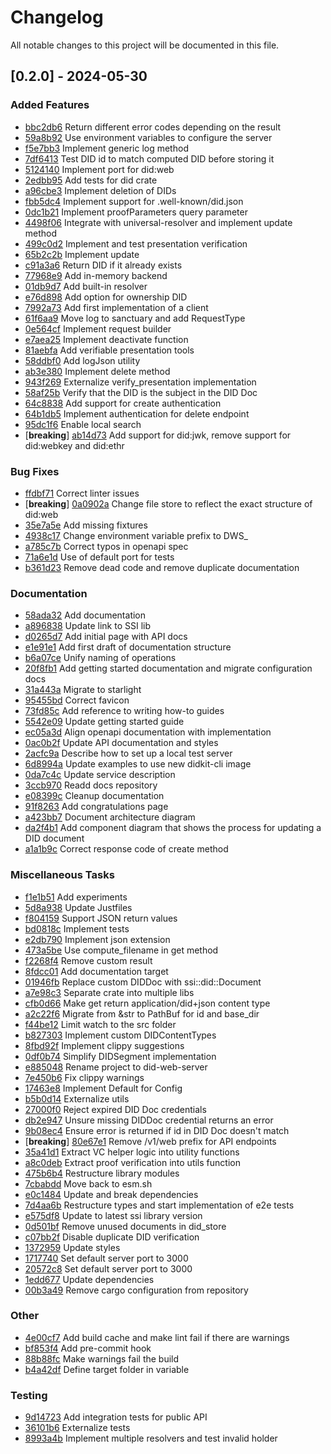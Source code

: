 # Changelog

All notable changes to this project will be documented in this file.

## [0.2.0] - 2024-05-30

### Added Features

- [bbc2db6](https://github.com/identinet/did-web-server/commit/bbc2db6b2cf7e0ef17f82086b6434002cd78ded7) Return different error codes depending on the result
- [59a8b92](https://github.com/identinet/did-web-server/commit/59a8b927f57aeefc5471cff6d90a6922d5db2bdc) Use environment variables to configure the server
- [f5e7bb3](https://github.com/identinet/did-web-server/commit/f5e7bb3bf359ffc8d60f3ca7a8c975ac8c2261cf) Implement generic log method
- [7df6413](https://github.com/identinet/did-web-server/commit/7df641395f00a54c60c7975f89e8e2833e825c11) Test DID id to match computed DID before storing it
- [5124140](https://github.com/identinet/did-web-server/commit/512414050fe3b04847d817ec1cdd06833f4af0a5) Implement port for did:web
- [2edbb95](https://github.com/identinet/did-web-server/commit/2edbb95aea5dae1b27d3e23b8e3d52949de9c3a3) Add tests for did crate
- [a96cbe3](https://github.com/identinet/did-web-server/commit/a96cbe307577ef4b61521c232ce1af32fae95efc) Implement deletion of DIDs
- [fbb5dc4](https://github.com/identinet/did-web-server/commit/fbb5dc49a056b6e903587b4e266bdc8cce4e2a0d) Implement support for .well-known/did.json
- [0dc1b21](https://github.com/identinet/did-web-server/commit/0dc1b215b76b94797ef159dc783faafa10cac209) Implement proofParameters query parameter
- [4498f06](https://github.com/identinet/did-web-server/commit/4498f068fa67965da5424f82a32eeefa9c5b4e38) Integrate with universal-resolver and implement update method
- [499c0d2](https://github.com/identinet/did-web-server/commit/499c0d277ca421ee821ed1db1cea9b91af69e890) Implement and test presentation verification
- [65b2c2b](https://github.com/identinet/did-web-server/commit/65b2c2bf0744e953136bbb6e7dc6f6bfb1717e30) Implement update
- [c91a3a6](https://github.com/identinet/did-web-server/commit/c91a3a6d4972c0402d6a2949aa261a54514272ec) Return DID if it already exists
- [77968e9](https://github.com/identinet/did-web-server/commit/77968e94773a7af527ff8d02a148adde3ef3f991) Add in-memory backend
- [01db9d7](https://github.com/identinet/did-web-server/commit/01db9d7aaaa7a2177346e7947c911dab4442845f) Add built-in resolver
- [e76d898](https://github.com/identinet/did-web-server/commit/e76d89870ce1dc70e974d49ab2055cf116e7d5ef) Add option for ownership DID
- [7992a73](https://github.com/identinet/did-web-server/commit/7992a738d921b6411bd8a78780115b279a44f74c) Add first implementation of a client
- [61f6aa9](https://github.com/identinet/did-web-server/commit/61f6aa9d86ae1247f28656f93b4081269b18e5ed) Move log to sanctuary and add RequestType
- [0e564cf](https://github.com/identinet/did-web-server/commit/0e564cfbfa080ac0473af8f3c3347ba01e3303e0) Implement request builder
- [e7aea25](https://github.com/identinet/did-web-server/commit/e7aea25e3ce759847525ebb23dfb2c7870a00a85) Implement deactivate function
- [81aebfa](https://github.com/identinet/did-web-server/commit/81aebfa4704c42673c933c1ab0746f2420d1f38a) Add verifiable presentation tools
- [58ddbf0](https://github.com/identinet/did-web-server/commit/58ddbf0331dba849b76dcfa3315ed549c3758f0c) Add logJson utility
- [ab3e380](https://github.com/identinet/did-web-server/commit/ab3e3802ea24c124f828e5ef93fb45939c89470b) Implement delete method
- [943f269](https://github.com/identinet/did-web-server/commit/943f26994008a9fe9e5fe5dd4155e8d1a1a5738f) Externalize verify_presentation implementation
- [58af25b](https://github.com/identinet/did-web-server/commit/58af25bb67921a91c9a7657a9faa4ecd8716b4a6) Verify that the DID is the subject in the DID Doc
- [64c8838](https://github.com/identinet/did-web-server/commit/64c8838e2842bff4fc51667a76921229cdd4c3e1) Add support for create authentication
- [64b1db5](https://github.com/identinet/did-web-server/commit/64b1db572aa283b8d7067e01cdb4210193f26d4d) Implement authentication for delete endpoint
- [95dc1f6](https://github.com/identinet/did-web-server/commit/95dc1f68c55fcbac137bbb6858c4fb620546a584) Enable local search
- [**breaking**] [ab14d73](https://github.com/identinet/did-web-server/commit/ab14d738a0d368d32e3c8b58fb846da387ae7f28) Add support for did:jwk, remove support for did:webkey and did:ethr

### Bug Fixes

- [ffdbf71](https://github.com/identinet/did-web-server/commit/ffdbf71b63a95f22ddf2f3f941bca1c9b10ebdb2) Correct linter issues
- [**breaking**] [0a0902a](https://github.com/identinet/did-web-server/commit/0a0902aec471b9c2beb31ce910780661aaf97e4e) Change file store to reflect the exact structure of did:web
- [35e7a5e](https://github.com/identinet/did-web-server/commit/35e7a5e6330307aa67d220c14df17dcd004af513) Add missing fixtures
- [4938c17](https://github.com/identinet/did-web-server/commit/4938c17c7b2b434ef9734f821acf6dd0a4911b29) Change environment variable prefix to DWS_
- [a785c7b](https://github.com/identinet/did-web-server/commit/a785c7b9fc827925c7d8fffdee60100b47302b76) Correct typos in openapi spec
- [71a6e1d](https://github.com/identinet/did-web-server/commit/71a6e1d27c1af9bab38807be66b596f17d3a719a) Use of default port for tests
- [b361d23](https://github.com/identinet/did-web-server/commit/b361d236493a912266baef5237b4a1fe33d437e9) Remove dead code and remove duplicate documentation

### Documentation

- [58ada32](https://github.com/identinet/did-web-server/commit/58ada329bc19ed88a79f842ab096a7a1a920494c) Add documentation
- [a896838](https://github.com/identinet/did-web-server/commit/a896838d743993f429d33fd3d97d7180b38411f4) Update link to SSI lib
- [d0265d7](https://github.com/identinet/did-web-server/commit/d0265d744761db1bb69c332e401de593be3a9b17) Add initial page with API docs
- [e1e91e1](https://github.com/identinet/did-web-server/commit/e1e91e17b9db089fc696403e319adf0d6acb0faf) Add first draft of documentation structure
- [b6a07ce](https://github.com/identinet/did-web-server/commit/b6a07ce151ff524ee13b6d6739f1a4f460e913e7) Unify naming of operations
- [20f8fb1](https://github.com/identinet/did-web-server/commit/20f8fb126eedd15006a5e066b29e7386d4a955ae) Add getting started documentation and migrate configuration docs
- [31a443a](https://github.com/identinet/did-web-server/commit/31a443a70d39ba18303169891b33fbcb68af0448) Migrate to starlight
- [95455bd](https://github.com/identinet/did-web-server/commit/95455bd05442084636bb5a4e63992f5af2cfecbf) Correct favicon
- [73fd85c](https://github.com/identinet/did-web-server/commit/73fd85c29630b79cc74a050a04e35a0eadf4a540) Add reference to writing how-to guides
- [5542e09](https://github.com/identinet/did-web-server/commit/5542e0981071ab2e4fde936187591d8928a65ef5) Update getting started guide
- [ec05a3d](https://github.com/identinet/did-web-server/commit/ec05a3d32d9172a6c078da89d0c291cd134c89a9) Align openapi documentation with implementation
- [0ac0b2f](https://github.com/identinet/did-web-server/commit/0ac0b2f5e59030052011c644a65f383ad20e0c67) Update API documentation and styles
- [2acfc9a](https://github.com/identinet/did-web-server/commit/2acfc9a945e92495e4088d648bc45f2b41e138a7) Describe how to set up a local test server
- [6d8994a](https://github.com/identinet/did-web-server/commit/6d8994ab480bec7648b4d24e382eded7cc78ed2b) Update examples to use new didkit-cli image
- [0da7c4c](https://github.com/identinet/did-web-server/commit/0da7c4ca18aa1c82ef944d30104f24ed74abd032) Update service description
- [3ccb970](https://github.com/identinet/did-web-server/commit/3ccb9703e6a14778461b7d63757f9e4f1bfb2e8b) Readd docs repository
- [e08399c](https://github.com/identinet/did-web-server/commit/e08399c6479ce6c1102977032d2f32ed606df470) Cleanup documentation
- [91f8263](https://github.com/identinet/did-web-server/commit/91f8263781bc31af5b770bdf5452cfa407f51120) Add congratulations page
- [a423bb7](https://github.com/identinet/did-web-server/commit/a423bb7c470a4144c39225887c93b9a0eaff8bc7) Document architecture diagram
- [da2f4b1](https://github.com/identinet/did-web-server/commit/da2f4b1f47d86c798a3e965afa0d8a61f89985b7) Add component diagram that shows the process for updating a DID document
- [a1a1b9c](https://github.com/identinet/did-web-server/commit/a1a1b9c9b7fdfd8c25fb2d6ce6826b8bc9eff3d5) Correct response code of create method

### Miscellaneous Tasks

- [f1e1b51](https://github.com/identinet/did-web-server/commit/f1e1b5105a3614c4a4392fe3cd430d4da72f8a37) Add experiments
- [5d8a938](https://github.com/identinet/did-web-server/commit/5d8a93819549d67831d066010f9deb167fec4d35) Update Justfiles
- [f804159](https://github.com/identinet/did-web-server/commit/f8041593e862d833b8990f9b926222b530f4750e) Support JSON return values
- [bd0818c](https://github.com/identinet/did-web-server/commit/bd0818c768dbec50f5b6dc483c825d26f4e9c6ba) Implement tests
- [e2db790](https://github.com/identinet/did-web-server/commit/e2db790d68ca589d8be21597f9be439c3b8b8398) Implement json extension
- [473a5be](https://github.com/identinet/did-web-server/commit/473a5be57c27251248f1231eae1db736913e9561) Use compute_filename in get method
- [f2268f4](https://github.com/identinet/did-web-server/commit/f2268f4771df5292850a1bb15d2f6dd3fb1e9b70) Remove custom result
- [8fdcc01](https://github.com/identinet/did-web-server/commit/8fdcc01a34f537c2e2356af1daff6b0122f8aa1f) Add documentation target
- [01946fb](https://github.com/identinet/did-web-server/commit/01946fbda6a23c01b48ff49c90d3c0a8cf12c8b7) Replace custom DIDDoc with ssi::did::Document
- [a7e98c3](https://github.com/identinet/did-web-server/commit/a7e98c3a063e6a3ac3a7532f35f5b0bbd56f6d2c) Separate crate into multiple libs
- [cfb0d66](https://github.com/identinet/did-web-server/commit/cfb0d66c8c800a7daa0a260c1a28153c5bd5c157) Make get return application/did+json content type
- [a2c22f6](https://github.com/identinet/did-web-server/commit/a2c22f67be8678e6f34c0e770ad499fc4c421486) Migrate from &str to PathBuf for id and base_dir
- [f44be12](https://github.com/identinet/did-web-server/commit/f44be127ccd114d80febfc63f52b7083e4201a65) Limit watch to the src folder
- [b827303](https://github.com/identinet/did-web-server/commit/b827303ee5c8eb49b92215b2d46364c56a8b2a80) Implement custom DIDContentTypes
- [8fbd92f](https://github.com/identinet/did-web-server/commit/8fbd92fcf7ea07f4b41d9992cc1bb58bf8d0a934) Implement clippy suggestions
- [0df0b74](https://github.com/identinet/did-web-server/commit/0df0b74a1715f4b8bb8f2bf963b81a3b282b9810) Simplify DIDSegment implementation
- [e885048](https://github.com/identinet/did-web-server/commit/e8850487aa2e388bdabc3ebd7332d9decef5a97c) Rename project to did-web-server
- [7e450b6](https://github.com/identinet/did-web-server/commit/7e450b6190afbd9f2cfe3463912ad25fd8454959) Fix clippy warnings
- [17463e8](https://github.com/identinet/did-web-server/commit/17463e8c31f2f7ce7a195980badc89fb50782712) Implement Default for Config
- [b5b0d14](https://github.com/identinet/did-web-server/commit/b5b0d14f64646e06ca4c62c3bb606f433f03c1f5) Externalize utils
- [27000f0](https://github.com/identinet/did-web-server/commit/27000f0b386c219070373d92e0479d0e3d9c5b22) Reject expired DID Doc credentials
- [db2e947](https://github.com/identinet/did-web-server/commit/db2e9472b6bc5e8a44c6d3985822da9901d50d74) Unsure missing DIDDoc credential returns an error
- [9b08ec4](https://github.com/identinet/did-web-server/commit/9b08ec47ff4ec95c2767678a4524925f1a031311) Ensure error is returned if id in DID Doc doesn't match
- [**breaking**] [80e67e1](https://github.com/identinet/did-web-server/commit/80e67e1f5afc885dac29f4f4b351b08fdbd43659) Remove /v1/web prefix for API endpoints
- [35a41d1](https://github.com/identinet/did-web-server/commit/35a41d1d25e18f145ea2eaf7d3f980bd31325872) Extract VC helper logic into utility functions
- [a8c0deb](https://github.com/identinet/did-web-server/commit/a8c0debd96eea09491becb60a938b2907a6fffce) Extract proof verification into utils function
- [475b6b4](https://github.com/identinet/did-web-server/commit/475b6b4ada97a9e4be928e6ec16f676bf2fda746) Restructure library modules
- [7cbabdd](https://github.com/identinet/did-web-server/commit/7cbabdd5e8fdc40ca1af4127d1d32a907f7f6b56) Move back to esm.sh
- [e0c1484](https://github.com/identinet/did-web-server/commit/e0c148420aec64cc4b6883af59f785f8b003fa0d) Update and break dependencies
- [7d4aa6b](https://github.com/identinet/did-web-server/commit/7d4aa6ba448434804e6fb81f5a7ceaff242c758f) Restructure types and start implementation of e2e tests
- [e575df8](https://github.com/identinet/did-web-server/commit/e575df81452c07086de7daa2a6a38ba2eeb02031) Update to latest ssi library version
- [0d501bf](https://github.com/identinet/did-web-server/commit/0d501bfed51e2e8cae0baf53c2bf5def878fa374) Remove unused documents in did_store
- [c07bb2f](https://github.com/identinet/did-web-server/commit/c07bb2fa7f36aa89174294004c674d70f7ed0e2d) Disable duplicate DID verification
- [1372959](https://github.com/identinet/did-web-server/commit/1372959e874b1b45f09347d42d6b0460d9c98f14) Update styles
- [1717740](https://github.com/identinet/did-web-server/commit/17177401307eb920d30442cdddd06a5d338f311c) Set default server port to 3000
- [20572c8](https://github.com/identinet/did-web-server/commit/20572c85aaeb22361aa88d22dfba3a0fe34cdcc2) Set default server port to 3000
- [1edd677](https://github.com/identinet/did-web-server/commit/1edd6775e4e03de12c2ad2303ae56df64a82fdfa) Update dependencies
- [00b3a49](https://github.com/identinet/did-web-server/commit/00b3a497c3b6cb92d00062887d68ddfe6c32d550) Remove cargo configuration from repository

### Other

- [4e00cf7](https://github.com/identinet/did-web-server/commit/4e00cf75af7ccffec16dfaa5f08676c08fd43ffb) Add build cache and make lint fail if there are warnings
- [bf853f4](https://github.com/identinet/did-web-server/commit/bf853f45c814b74ac8f51a66116db20b0caae2d8) Add pre-commit hook
- [88b88fc](https://github.com/identinet/did-web-server/commit/88b88fce48f00e0fe6034739c7b1c51d21da7009) Make warnings fail the build
- [b4a42df](https://github.com/identinet/did-web-server/commit/b4a42df4ad9262a387bc687ac34cf1e3ec0f4846) Define target folder in variable

### Testing

- [9d14723](https://github.com/identinet/did-web-server/commit/9d147238b4ea397a04f7c93c37ed62df2a85cf92) Add integration tests for public API
- [36101b6](https://github.com/identinet/did-web-server/commit/36101b66d70817e07ac8dc4942c687e5334fd4b7) Externalize tests
- [8993a4b](https://github.com/identinet/did-web-server/commit/8993a4b6dd78cf4e696f2895533ee58a394f8232) Implement multiple resolvers and test invalid holder

<!-- generated by git-cliff -->
